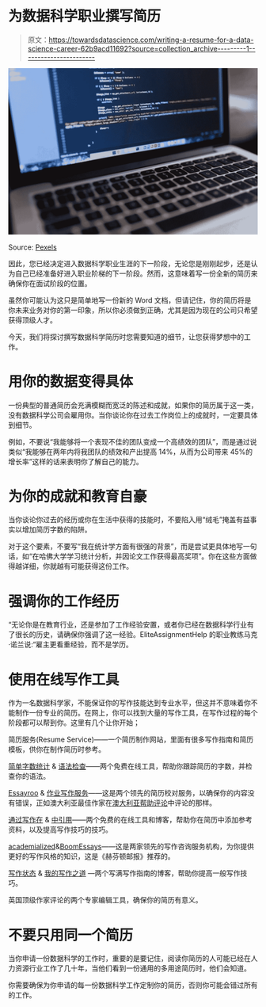 # 为数据科学职业撰写简历

> 原文：<https://towardsdatascience.com/writing-a-resume-for-a-data-science-career-62b9acd11692?source=collection_archive---------1----------------------->

![](img/2f082e5ca73ac87e0e21b5d30274ba7c.png)

Source: [Pexels](https://www.pexels.com/photo/coffee-writing-computer-blogging-34600/)

因此，您已经决定进入数据科学职业生涯的下一阶段，无论您是刚刚起步，还是认为自己已经准备好进入职业阶梯的下一阶段。然而，这意味着写一份全新的简历来确保你在面试阶段的位置。

虽然你可能认为这只是简单地写一份新的 Word 文档，但请记住，你的简历将是你未来业务对你的第一印象，所以你必须做到正确，尤其是因为现在的公司只希望获得顶级人才。

今天，我们将探讨撰写数据科学简历时您需要知道的细节，让您获得梦想中的工作。

# **用你的数据变得具体**

一份典型的普通简历会充满模糊而宽泛的陈述和成就，如果你的简历属于这一类，没有数据科学公司会雇用你。当你谈论你在过去工作岗位上的成就时，一定要具体到细节。

例如，不要说“我能够将一个表现不佳的团队变成一个高绩效的团队”，而是通过说类似“我能够在两年内将我团队的绩效和产出提高 14%，从而为公司带来 45%的增长率”这样的话来表明你了解自己的能力。

# **为你的成就和教育自豪**

当你谈论你过去的经历或你在生活中获得的技能时，不要陷入用“绒毛”掩盖有益事实以增加简历字数的陷阱。

对于这个要素，不要写“我在统计学方面有很强的背景”，而是尝试更具体地写一句话，如“在哈佛大学学习统计分析，并因论文工作获得最高奖项”。你在这些方面做得越详细，你就越有可能获得这份工作。

# **强调你的工作经历**

“无论你是在教育行业，还是参加了工作经验安置，或者你已经在数据科学行业有了很长的历史，请确保你强调了这一经验。EliteAssignmentHelp 的职业教练马克·诺兰说:“雇主更看重经验，而不是学历。

# **使用在线写作工具**

作为一名数据科学家，不能保证你的写作技能达到专业水平，但这并不意味着你不能制作一份专业的简历。在网上，你可以找到大量的写作工具，在写作过程的每个阶段都可以帮到你。这里有几个让你开始；

简历服务(Resume Service)——一个简历制作网站，里面有很多写作指南和简历模板，供你在制作简历时参考。

[简单字数统计](https://easywordcount.com/) & [语法检查](https://grammarix.com/)——两个免费在线工具，帮助你跟踪简历的字数，并检查你的语法。

[Essayroo](https://essayroo.com/assignment-help-australia) & [作业写作服务](https://australianhelp.com/)——这是两个领先的简历校对服务，以确保你的内容没有错误，正如澳大利亚最佳作家在[澳大利亚帮助评论](https://bestaustralianwriters.com/australianhelp-com-review/)中评论的那样。

[通过写作在](https://citeitin.com/) & [中引用](https://viawriting.com/)——两个免费的在线工具和博客，帮助你在简历中添加参考资料，以及提高写作技巧的技巧。

[academialized](https://academized.com/writing-services/college-paper-help)&[BoomEssays](https://boomessays.com/custom-essay)——这是两家领先的写作咨询服务机构，为你提供更好的写作风格的知识，这是《赫芬顿邮报》推荐的。

[写作状态](http://stateofwriting.com/) & [我的写作之道](https://mywritingway.com/) —两个写满写作指南的博客，帮助你提高一般写作技巧。

英国顶级作家评论的两个专家编辑工具，确保你的简历有意义。

# **不要只用同一个简历**

当你申请一份数据科学的工作时，重要的是要记住，阅读你简历的人可能已经在人力资源行业工作了几十年，当他们看到一份通用的多用途简历时，他们会知道。

你需要确保为你申请的每一份数据科学工作定制你的简历，否则你可能会错过所有的工作。